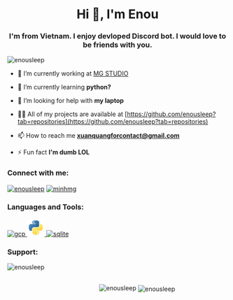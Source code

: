 <h1 align="center">Hi 👋, I'm Enou</h1>
<h3 align="center">I'm from Vietnam. I enjoy devloped Discord bot. I would love to be friends with you.</h3>

<p align="left"> <img src="https://komarev.com/ghpvc/?username=enousleep&label=Profile%20views&color=0e75b6&style=flat" alt="enousleep" /> </p>

- 🔭 I’m currently working at [MG STUDIO](https://discord.gg/minhmg)

- 🌱 I’m currently learning **python?**

- 🤝 I’m looking for help with **my laptop**

- 👨‍💻 All of my projects are available at [https://github.com/enousleep?tab=repositories](https://github.com/enousleep?tab=repositories)

- 📫 How to reach me **xuanquangforcontact@gmail.com**

- ⚡ Fun fact **I'm dumb LOL**

<h3 align="left">Connect with me:</h3>
<p align="left">
<a href="https://fb.com/enousleep" target="blank"><img align="center" src="https://raw.githubusercontent.com/rahuldkjain/github-profile-readme-generator/master/src/images/icons/Social/facebook.svg" alt="enousleep" height="30" width="40" /></a>
<a href="https://discord.gg/minhmg" target="blank"><img align="center" src="https://raw.githubusercontent.com/rahuldkjain/github-profile-readme-generator/master/src/images/icons/Social/discord.svg" alt="minhmg" height="30" width="40" /></a>
</p>

<h3 align="left">Languages and Tools:</h3>
<p align="left"> <a href="https://cloud.google.com" target="_blank" rel="noreferrer"> <img src="https://www.vectorlogo.zone/logos/google_cloud/google_cloud-icon.svg" alt="gcp" width="40" height="40"/> </a> <a href="https://www.python.org" target="_blank" rel="noreferrer"> <img src="https://raw.githubusercontent.com/devicons/devicon/master/icons/python/python-original.svg" alt="python" width="40" height="40"/> </a> <a href="https://www.sqlite.org/" target="_blank" rel="noreferrer"> <img src="https://www.vectorlogo.zone/logos/sqlite/sqlite-icon.svg" alt="sqlite" width="40" height="40"/> </a> </p>

<h3 align="left">Support:</h3>
<p><a href="https://www.buymeacoffee.com/enousleep"> <img align="left" src="https://cdn.buymeacoffee.com/buttons/v2/default-yellow.png" height="50" width="210" alt="enousleep" /></a></p><br><br>

<p><img align="left" src="https://github-readme-stats.vercel.app/api/top-langs?username=enousleep&show_icons=true&locale=en&layout=compact" alt="enousleep" /></p>

<p>&nbsp;<img align="center" src="https://github-readme-stats.vercel.app/api?username=enousleep&show_icons=true&locale=en" alt="enousleep" /></p>

